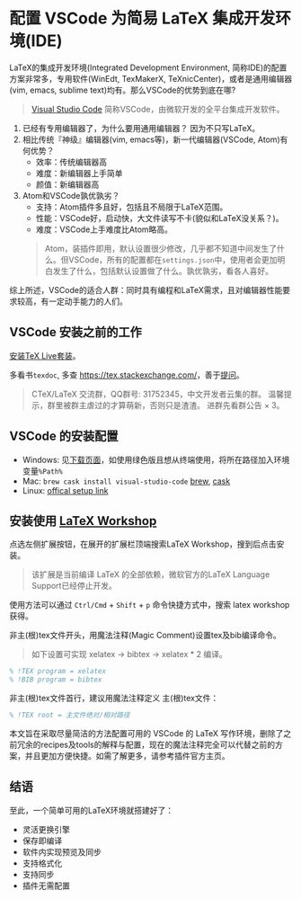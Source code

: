 # 配置 VSCode 为简易 LaTeX 集成开发环境(IDE)

LaTeX的集成开发环境(Integrated Development Environment, 简称IDE)的配置方案非常多，专用软件(WinEdt, TexMakerX, TeXnicCenter)，或者是通用编辑器(vim, emacs, sublime text)均有。那么VSCode的优势到底在哪?

> [Visual Studio Code](https://code.visualstudio.com/)
> 简称VSCode，由微软开发的全平台集成开发软件。

1. 已经有专用编辑器了，为什么要用通用编辑器？
    因为不只写LaTeX。
1. 相比传统『神级』编辑器(vim, emacs等)，新一代编辑器(VSCode, Atom)有何优势？
    - 效率：传统编辑器高
    - 难度：新编辑器上手简单
    - 颜值：新编辑器高
1. Atom和VSCode孰优孰劣？
    - 支持：Atom插件多且好，包括且不局限于LaTeX范围。
    - 性能：VSCode好，启动快，大文件读写不卡(貌似和LaTeX没关系？)。
    - 难度：VSCode上手难度比Atom略高。
    > Atom，装插件即用，默认设置很少修改，几乎都不知道中间发生了什么。但VSCode，所有的配置都在`settings.json`中，使用者会更加明白发生了什么，包括默认设置做了什么。孰优孰劣，看各人喜好。

综上所述，VSCode的适合人群：同时具有编程和LaTeX需求，且对编辑器性能要求较高，有一定动手能力的人们。

## VSCode 安装之前的工作

[安装TeX Live套装](https://liam0205.me/texlive/)。

多看书`texdoc`, 多查 <https://tex.stackexchange.com/>，善于[提问](https://github.com/ryanhanwu/How-To-Ask-Questions-The-Smart-Way/blob/master/README-zh_CN.md)。

> CTeX/LaTeX 交流群，QQ群号: 31752345，中文开发者云集的群。
> 温馨提示，群里被群主虐过的才算萌新，否则只是渣渣。
> 进群先看群公告 × 3。

## VSCode 的安装配置

- Windows: 见[下载页面](https://code.visualstudio.com/download)，如使用绿色版且想从终端使用，将所在路径加入环境变量`%Path%`
- Mac: `brew cask install visual-studio-code` [brew](https://brew.sh/), [cask](https://caskroom.github.io/)
- Linux: [offical setup link](https://code.visualstudio.com/docs/setup/linux)

## 安装使用 [LaTeX Workshop](https://github.com/James-Yu/LaTeX-Workshop)

点选左侧扩展按钮，在展开的扩展栏顶端搜索LaTeX Workshop，搜到后点击安装。
> 该扩展是当前编译 LaTeX 的全部依赖，微软官方的LaTeX Language Support已经停止开发。

使用方法可以通过 `Ctrl/Cmd` + `Shift` + `p` 命令快捷方式中，搜索 latex workshop 获得。

非主(根)tex文件开头，用魔法注释(Magic Comment)设置tex及bib编译命令。

> 如下设置可实现 xelatex -> bibtex -> xelatex * 2 编译。

```tex
% !TEX program = xelatex
% !BIB program = bibtex
```

非主(根)tex文件首行，建议用魔法注释定义 主(根)tex文件：

```tex
% !TEX root = 主文件绝对/相对路径
```

本文旨在采取尽量简洁的方法配置可用的 VSCode 的 LaTeX 写作环境，删除了之前冗余的recipes及tools的解释与配置，现在的魔法注释完全可以代替之前的方案，并且更加方便快捷。如需了解更多，请参考插件官方主页。

## 结语

至此，一个简单可用的LaTeX环境就搭建好了：

- 灵活更换引擎
- 保存即编译
- 软件内实现预览及同步
- 支持格式化
- 支持同步
- 插件无需配置
